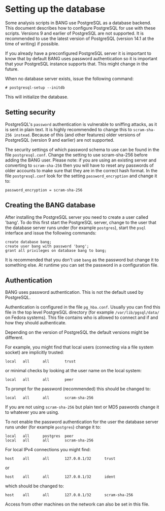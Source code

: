 # Setting up the database

Some analysis scripts in BANG use PostgreSQL as a database backend. This
document describes how to configure PostgreSQL for use with these scripts.
Versions 9 and earlier of PostgreSQL are not supported. It is recommended
to use the latest version of PostgreSQL (version 14.1 at the time of writing)
if possible.

If you already have a preconfigured PostgreSQL server it is important to
know that by default BANG uses password authentication so it is important
that your PostgreSQL instance supports that. This might change in the future.

When no database server exists, issue the following command:

    # postgresql-setup --initdb

This will initialize the database.

## Setting security

PostgreSQL's `password` authentication is vulnerable to sniffing attacks, as
it is sent in plain text. It is highly recommended to change this to
`scram-sha-256 instead`. Because of this (and other features) older versions
of PostgreSQL (version 9 and earlier) are not supported.

The security settings of which password schema to use can be found in the file
`postgresql.conf`. Change the setting to use scram-sha-256 before adding the
BANG user. Please note: if you are using an existing server and converting to
`scram-sha-256` then you will have to reset any passwords of older accounts to
make sure that they are in the correct hash format. In the file
`postgresql.conf` look for the setting `password_encryption` and change it to:

    password_encryption = scram-sha-256

## Creating the BANG database

After installing the PostgreSQL server you need to create a user called
'bang'. To do this first start the PostgreSQL server, change to the user
that the database server runs under (for example `postgres`), start the
`psql` interface and issue the following commands:

    create database bang;
    create user bang with password 'bang';
    grant all privileges on database bang to bang;

It is recommended that you don't use `bang` as the password but change it
to something else. At runtime you can set the password in a configuration
file.

## Authentication

BANG uses password authentication. This is not the default used by PostgreSQL.

Authentication is configured in the file `pg_hba.conf`. Usually you can find
this file in the top level PostgreSQL directory (for example
`/var/lib/pgsql/data/` on Fedora systems). This file contains who is allowed
to connect and if and how they should authenticate.

Depending on the version of PostgreSQL the default versions might be different.

For example, you might find that local users (connecting via a file system
socket) are implicitly trusted:

    local   all      all       trust

or minimal checks by looking at the user name on the local system:

    local   all      all       peer

To prompt for the password (recommended) this should be changed to:

    local   all      all       scram-sha-256

If you are not using `scram-sha-256` but plain text or MD5 paswords change it
to whatever you are using.

To not enable the password authentication for the user the database server
runs under (for example `postgres`) change it to:

    local   all      postgres  peer
    local   all      all       scram-sha-256

For local IPv4 connections you might find:

    host    all      all       127.0.0.1/32      trust

or

    host    all      all       127.0.0.1/32      ident

which should be changed to:

    host    all      all       127.0.0.1/32      scram-sha-256

Access from other machines on the network can also be set in this file.
